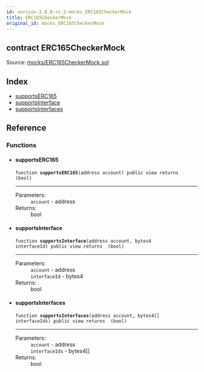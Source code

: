```yaml
---
id: version-2.0.0-rc.2-mocks_ERC165CheckerMock
title: ERC165CheckerMock
original_id: mocks_ERC165CheckerMock
---
```


<div class="contract-doc"><div class="contract"><h2 class="contract-header"><span class="contract-kind">contract</span> ERC165CheckerMock</h2><div class="source">Source: <a href="https://github.com/OpenZeppelin/zeppelin-solidity/blob/v2.0.0-rc.2/contracts/mocks/ERC165CheckerMock.sol" target="_blank">mocks/ERC165CheckerMock.sol</a></div></div><div class="index"><h2>Index</h2><ul><li><a href="mocks_ERC165CheckerMock.html#supportsERC165">supportsERC165</a></li><li><a href="mocks_ERC165CheckerMock.html#supportsInterface">supportsInterface</a></li><li><a href="mocks_ERC165CheckerMock.html#supportsInterfaces">supportsInterfaces</a></li></ul></div><div class="reference"><h2>Reference</h2><div class="functions"><h3>Functions</h3><ul><li><div class="item function"><span id="supportsERC165" class="anchor-marker"></span><h4 class="name">supportsERC165</h4><div class="body"><code class="signature">function <strong>supportsERC165</strong><span>(address account) </span><span>public </span><span>view </span><span>returns  (bool) </span></code><hr/><dl><dt><span class="label-parameters">Parameters:</span></dt><dd><div><code>account</code> - address</div></dd><dt><span class="label-return">Returns:</span></dt><dd>bool</dd></dl></div></div></li><li><div class="item function"><span id="supportsInterface" class="anchor-marker"></span><h4 class="name">supportsInterface</h4><div class="body"><code class="signature">function <strong>supportsInterface</strong><span>(address account, bytes4 interfaceId) </span><span>public </span><span>view </span><span>returns  (bool) </span></code><hr/><dl><dt><span class="label-parameters">Parameters:</span></dt><dd><div><code>account</code> - address</div><div><code>interfaceId</code> - bytes4</div></dd><dt><span class="label-return">Returns:</span></dt><dd>bool</dd></dl></div></div></li><li><div class="item function"><span id="supportsInterfaces" class="anchor-marker"></span><h4 class="name">supportsInterfaces</h4><div class="body"><code class="signature">function <strong>supportsInterfaces</strong><span>(address account, bytes4[] interfaceIds) </span><span>public </span><span>view </span><span>returns  (bool) </span></code><hr/><dl><dt><span class="label-parameters">Parameters:</span></dt><dd><div><code>account</code> - address</div><div><code>interfaceIds</code> - bytes4[]</div></dd><dt><span class="label-return">Returns:</span></dt><dd>bool</dd></dl></div></div></li></ul></div></div></div>

